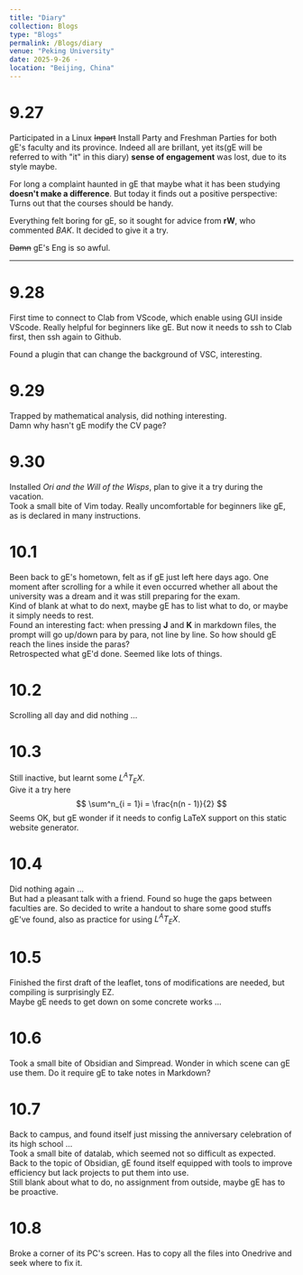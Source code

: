 ```yaml
---
title: "Diary"
collection: Blogs
type: "Blogs"
permalink: /Blogs/diary
venue: "Peking University"
date: 2025-9-26 - 
location: "Beijing, China"
---
```


# 9.27

Participated in a Linux ~~Inpart~~ Install Party and Freshman Parties for both gE's faculty and its province. Indeed all are brillant, yet its(gE will be referred to with "it" in this diary) **sense of engagement** was lost, due to its style maybe.  

For long a complaint haunted in gE that maybe what it has been studying **doesn't make a difference**. But today it finds out a positive perspective: Turns out that the courses should be handy.  

Everything felt boring for gE, so it sought for advice from **rW**, who commented *BAK*. It decided to give it a try.  

~~Damn~~ gE's Eng is so awful.  

---

# 9.28

First time to connect to Clab from VScode, which enable using GUI inside VScode. Really helpful for beginners like gE. But now it needs to ssh to Clab first, then ssh again to Github.  

Found a plugin that can change the background of VSC, interesting.  

# 9.29

Trapped by mathematical analysis, did nothing interesting.  
Damn why hasn't gE modify the CV page?  

# 9.30

Installed *Ori and the Will of the Wisps*, plan to give it a try during the vacation.    
Took a small bite of Vim today. Really uncomfortable for beginners like gE, as is declared in many instructions.  

# 10.1

Been back to gE's hometown, felt as if gE just left here days ago. One moment after scrolling for a while it even occurred whether all about the university was a dream and it was still preparing for the exam.  
Kind of blank at what to do next, maybe gE has to list what to do, or maybe it simply needs to rest.  
Found an interesting fact: when pressing **J** and **K** in markdown files, the prompt will go up/down para by para, not line by line. So how should gE reach the lines inside the paras?  
Retrospected what gE'd done. Seemed like lots of things.  

# 10.2

Scrolling all day and did nothing $\ldots$

# 10.3

Still inactive, but learnt some $L^AT_EX$.  
Give it a try here  
$$
\sum^n_{i = 1}i = \frac{n(n - 1)}{2}
$$
Seems OK, but gE wonder if it needs to config LaTeX support on this static website generator.  

# 10.4

Did nothing again $\ldots$  
But had a pleasant talk with a friend. Found so huge the gaps between faculties are. So decided to write a handout to share some good stuffs gE've found, also as practice for using $L^AT_EX$.  

# 10.5
 
Finished the first draft of the leaflet, tons of modifications are needed, but compiling is surprisingly EZ.  
Maybe gE needs to get down on some concrete works $\ldots$

# 10.6

Took a small bite of Obsidian and Simpread. Wonder in which scene can gE use them. Do it require gE to take notes in Markdown?

# 10.7

Back to campus, and found itself just missing the anniversary celebration of its high school $\ldots$  
Took a small bite of datalab, which seemed not so difficult as expected.  
Back to the topic of Obsidian, gE found itself equipped with tools to improve efficiency but lack projects to put them into use.  
Still blank about what to do, no assignment from outside, maybe gE has to be proactive.  

# 10.8

Broke a corner of its PC's screen. Has to copy all the files into Onedrive and seek where to fix it.  
